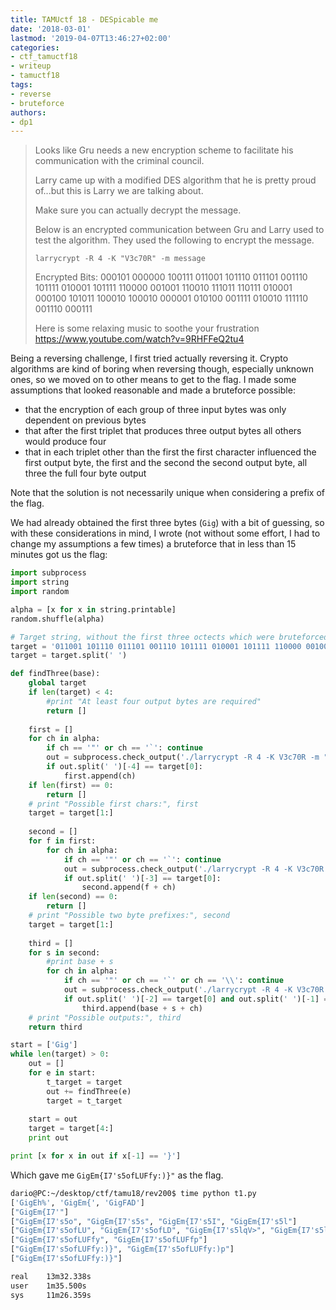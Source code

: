 ```yaml
---
title: TAMUctf 18 - DESpicable me
date: '2018-03-01'
lastmod: '2019-04-07T13:46:27+02:00'
categories:
- ctf_tamuctf18
- writeup
- tamuctf18
tags:
- reverse
- bruteforce
authors:
- dp1
---
```


>Looks like Gru needs a new encryption scheme to facilitate his communication with the criminal council.
>
>Larry came up with a modified DES algorithm that he is pretty proud of...but this is Larry we are talking about.
>
>Make sure you can actually decrypt the message.
>
>Below is an encrypted communication between Gru and Larry used to test the algorithm. They used the following to encrypt the message.
>
>`larrycrypt -R 4 -K "V3c70R" -m message`
>
>Encrypted Bits: 000101 000000 100111 011001 101110 011101 001110 101111 010001 101111 110000 001001 110010 111011 110111 010001 000100 101011 100010 100010 000001 010100 001111 010010 111110 001110 000111
>
>Here is some relaxing music to soothe your frustration https://www.youtube.com/watch?v=9RHFFeQ2tu4

Being a reversing challenge, I first tried actually reversing it. Crypto algorithms are kind of boring when reversing though, especially unknown ones, so we moved on to other means to get to the flag. I made some assumptions that looked reasonable and made a bruteforce possible:
- that the encryption of each group of three input bytes was only dependent on previous bytes
- that after the first triplet that produces three output bytes all others would produce four
- that in each triplet other than the first the first character influenced the first output byte, the first and the second the second output byte, all three the full four byte output

Note that the solution is not necessarily unique when considering a prefix of the flag.

We had already obtained the first three bytes (`Gig`) with a bit of guessing, so with  these considerations in mind, I wrote (not without some effort, I had to change my assumptions a few times) a bruteforce that in less than 15 minutes got us the flag:

```python
import subprocess
import string
import random

alpha = [x for x in string.printable]
random.shuffle(alpha)

# Target string, without the first three octects which were bruteforced separately
target = '011001 101110 011101 001110 101111 010001 101111 110000 001001 110010 111011 110111 010001 000100 101011 100010 100010 000001 010100 001111 010010 111110 001110 000111'
target = target.split(' ')

def findThree(base):
	global target
	if len(target) < 4:
		#print "At least four output bytes are required"
		return []
	
	first = []
	for ch in alpha:
		if ch == '"' or ch == '`': continue
		out = subprocess.check_output('./larrycrypt -R 4 -K V3c70R -m "' + base + ch + 'aa"', shell=True).strip()
		if out.split(' ')[-4] == target[0]:
			first.append(ch)
	if len(first) == 0:
		return []
	# print "Possible first chars:", first
	target = target[1:]
	
	second = []
	for f in first:
		for ch in alpha:
			if ch == '"' or ch == '`': continue
			out = subprocess.check_output('./larrycrypt -R 4 -K V3c70R -m "' + base + f + ch + 'a"', shell=True).strip()
			if out.split(' ')[-3] == target[0]:
				second.append(f + ch)
	if len(second) == 0:
		return []
	# print "Possible two byte prefixes:", second
	target = target[1:]
	
	third = []
	for s in second:
		#print base + s
		for ch in alpha:
			if ch == '"' or ch == '`' or ch == '\\': continue
			out = subprocess.check_output('./larrycrypt -R 4 -K V3c70R -m "' + base + s + ch + '"', shell=True).strip()
			if out.split(' ')[-2] == target[0] and out.split(' ')[-1] == target[1]:
				third.append(base + s + ch)
	# print "Possible outputs:", third
	return third

start = ['Gig']
while len(target) > 0:
	out = []
	for e in start:
		t_target = target
		out += findThree(e)
		target = t_target
	
	start = out
	target = target[4:]
	print out

print [x for x in out if x[-1] == '}']
```

Which gave me `GigEm{I7's5ofLUFfy:)}"` as the flag.

```bash
dario@PC:~/desktop/ctf/tamu18/rev200$ time python t1.py
['GigEh%', 'GigEm{', 'GigFAD']
["GigEm{I7'"]
["GigEm{I7's5o", "GigEm{I7's5s", "GigEm{I7's5I", "GigEm{I7's5l"]
["GigEm{I7's5ofLU", "GigEm{I7's5ofLD", "GigEm{I7's5lqV>", "GigEm{I7's5lq_z", "GigEm{I7's5ls6;"]
["GigEm{I7's5ofLUFfy", "GigEm{I7's5ofLUFfp"]
["GigEm{I7's5ofLUFfy:)}", "GigEm{I7's5ofLUFfy:)p"]
["GigEm{I7's5ofLUFfy:)}"]

real    13m32.338s
user    1m35.500s
sys     11m26.359s
```
